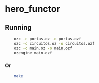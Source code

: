# hero_functor
## Running
```bash
    ozc -c portas.oz -o portas.ozf
    ozc -c circuitos.oz -o circuitos.ozf
    ozc -c main.oz -o main.ozf
    ozengine main.ozf
```
### Or

```bash
    make
```